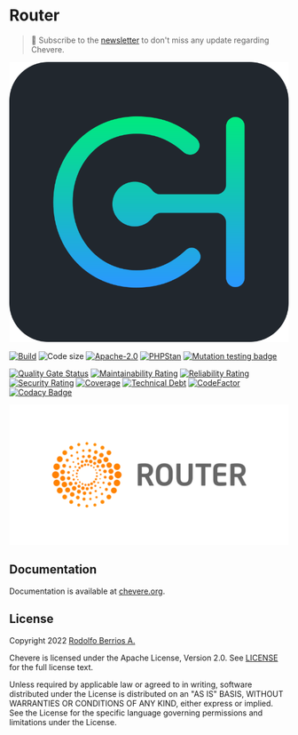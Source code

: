 # Router

> 🔔 Subscribe to the [newsletter](https://chv.to/chevere-newsletter) to don't miss any update regarding Chevere.

![Chevere](chevere.svg)

[![Build](https://img.shields.io/github/workflow/status/chevere/router/Test?style=flat-square)](https://github.com/chevere/router/actions) ![Code size](https://img.shields.io/github/languages/code-size/chevere/router?style=flat-square) [![Apache-2.0](https://img.shields.io/github/license/chevere/router?style=flat-square)](LICENSE) [![PHPStan](https://img.shields.io/badge/PHPStan-level%209-blueviolet?style=flat-square)](https://phpstan.org/) [![Mutation testing badge](https://img.shields.io/endpoint?style=flat-square&url=https%3A%2F%2Fbadge-api.stryker-mutator.io%2Fgithub.com%2Fchevere%2Frouter%2F0.1)](https://dashboard.stryker-mutator.io/reports/github.com/chevere/router/0.1)

[![Quality Gate Status](https://sonarcloud.io/api/project_badges/measure?project=chevere_router&metric=alert_status)](https://sonarcloud.io/dashboard?id=chevere_router) [![Maintainability Rating](https://sonarcloud.io/api/project_badges/measure?project=chevere_router&metric=sqale_rating)](https://sonarcloud.io/dashboard?id=chevere_router) [![Reliability Rating](https://sonarcloud.io/api/project_badges/measure?project=chevere_router&metric=reliability_rating)](https://sonarcloud.io/dashboard?id=chevere_router) [![Security Rating](https://sonarcloud.io/api/project_badges/measure?project=chevere_router&metric=security_rating)](https://sonarcloud.io/dashboard?id=chevere_router) [![Coverage](https://sonarcloud.io/api/project_badges/measure?project=chevere_router&metric=coverage)](https://sonarcloud.io/dashboard?id=chevere_router) [![Technical Debt](https://sonarcloud.io/api/project_badges/measure?project=chevere_router&metric=sqale_index)](https://sonarcloud.io/dashboard?id=chevere_router) [![CodeFactor](https://www.codefactor.io/repository/github/chevere/router/badge)](https://www.codefactor.io/repository/github/chevere/router) [![Codacy Badge](https://app.codacy.com/project/badge/Grade/b956754f8ff04aaa9ca24a6e4cc21661)](https://www.codacy.com/gh/chevere/router/dashboard)

![Router](.github/banner/router-logo.svg)

## Documentation

Documentation is available at [chevere.org](https://chevere.org/packages/router).

## License

Copyright 2022 [Rodolfo Berrios A.](https://rodolfoberrios.com/)

Chevere is licensed under the Apache License, Version 2.0. See [LICENSE](LICENSE) for the full license text.

Unless required by applicable law or agreed to in writing, software distributed under the License is distributed on an "AS IS" BASIS, WITHOUT WARRANTIES OR CONDITIONS OF ANY KIND, either express or implied. See the License for the specific language governing permissions and limitations under the License.
